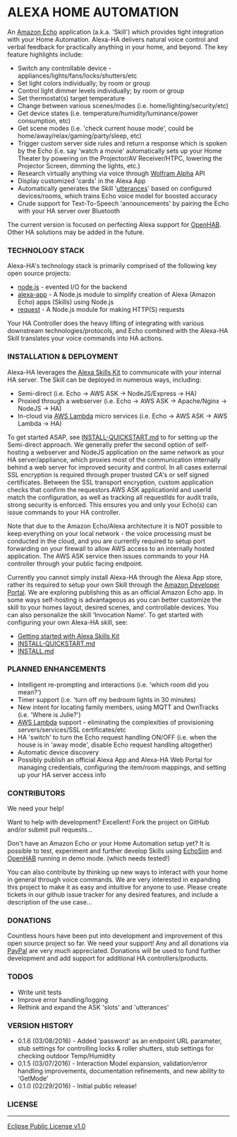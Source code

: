 # ALEXA HOME AUTOMATION
An [Amazon Echo] application (a.k.a. 'Skill') which provides tight integration with your Home Automation.  Alexa-HA delivers natural voice control and verbal feedback for practically anything in your home, and beyond.  The key feature highlights include: 

- Switch any controllable device - appliances/lights/fans/locks/shutters/etc
- Set light colors individually; by room or group
- Control light dimmer levels individually; by room or group
- Set thermostat(s) target temperature
- Change between various scenes/modes (i.e. home/lighting/security/etc)
- Get device states (i.e. temperature/humidity/luminance/power consumption, etc)
- Get scene modes (i.e. 'check current house mode', could be home/away/relax/gaming/party/sleep, etc)
- Trigger custom server side rules and return a response which is spoken by the Echo (i.e. say 'watch a movie' automatically sets up your Home Theater by powering on the Projector/AV Receiver/HTPC, lowering the Projector Screen, dimming the lights, etc.)
- Research virtually anything via voice through [Wolfram Alpha] API
- Display customized 'cards' in the Alexa App
- Automatically generates the Skill '[utterances]' based on configured devices/rooms, which trains Echo voice model for boosted accuracy
- Crude support for Text-To-Speech 'announcements' by pairing the Echo with your HA server over Bluetooth

The current version is focused on perfecting Alexa support for [OpenHAB].  Other HA solutions may be added in the future.

### TECHNOLOGY STACK
Alexa-HA's technology stack is primarily comprised of the following key open source projects:

* [node.js] - evented I/O for the backend
* [alexa-app] - A Node.js module to simplify creation of Alexa (Amazon Echo) apps (Skills) using Node.js
* [request] - A Node.js module for making HTTP(S) requests

Your HA Controller does the heavy lifting of integrating with various downstream technologies/protocols, and Echo combined with the Alexa-HA Skill translates your voice commands into HA actions.

### INSTALLATION & DEPLOYMENT
Alexa-HA leverages the [Alexa Skills Kit] to communicate with your internal HA server.  The Skill can be deployed in numerous ways, including:

* Semi-direct (i.e. Echo -> AWS ASK -> NodeJS/Express -> HA)
* Proxied through a webserver (i.e. Echo -> AWS ASK -> Apache/Nginx -> NodeJS -> HA)
* In-cloud via [AWS Lambda] micro services (i.e. Echo -> AWS ASK -> AWS Lambda -> HA)
 
To get started ASAP, see [INSTALL-QUICKSTART.md] to for setting up the Semi-direct approach.  We generally prefer the second option of self-hosting a webserver and NodeJS application on the same network as your HA server/appliance, which proxies most of the communication internally behind a web server for improved security and control.  In all cases external SSL encryption is required through proper trusted CA's or self signed certificates. Between the SSL transport encryption, custom application checks that confirm the requestors AWS ASK applicationId and userId match the configuration, as well as tracking all requestIds for audit trails, strong security is enforced.  This ensures you and only your Echo(s) can issue commands to your HA controller. 

Note that due to the Amazon Echo/Alexa architecture it is NOT possible to keep everything on your local network - the voice processing must be conducted in the cloud, and you are currently required to setup port forwarding on your firewall to allow AWS access to an internally hosted application.  The AWS ASK service then issues commands to your HA controller through your public facing endpoint.

Currently you cannot simply install Alexa-HA through the Alexa App store, rather its required to setup your own Skill through the [Amazon Developer Portal].  We are exploring publishing this as an official Amazon Echo app.  In some ways self-hosting is advantageous as you can better customize the skill to your homes layout, desired scenes, and controllable devices.  You can also personalize the skill 'Invocation Name'.  To get started with configuring your own Alexa-HA skill, see:
 * [Getting started with Alexa Skills Kit]
 * [INSTALL-QUICKSTART.md]
 * [INSTALL.md]


### PLANNED ENHANCEMENTS
- Intelligent re-prompting and interactions (i.e. 'which room did you mean?')
- Timer support (i.e. 'turn off my bedroom lights in 30 minutes)
- New intent for locating family members, using MQTT and OwnTracks (i.e. 'Where is Julie?')
- [AWS Lambda] support - eliminating the complexities of provisioning servers/services/SSL certificates/etc
- HA 'switch' to turn the Echo request handling ON/OFF (i.e. when the house is in 'away mode', disable Echo request handling altogether)
- Automatic device discovery
- Possibly publish an official Alexa App and Alexa-HA Web Portal for managing credentials, configuring the item/room mappings, and setting up your HA server access info

### CONTRIBUTORS
We need your help!

Want to help with development? Excellent! Fork the project on GitHub and/or submit pull requests...

Don't have an Amazon Echo or your Home Automation setup yet?  It is possible to test, experiment and further develop Skills using [EchoSim] and [OpenHAB] running in demo mode. (which needs tested!)

You can also contribute by thinking up new ways to interact with your home in general through voice commands.  We are very interested in expanding this project to make it as easy and intuitive for anyone to use.  Please create tickets in our github issue tracker for any desired features, and include a description of the use case...

### DONATIONS
Countless hours have been put into development and improvement of this open source project so far. We need your support!  Any and all donations via [PayPal] are very much appreciated.  Donations will be used to fund further development and add support for additional HA controllers/products.

### TODOS
 - Write unit tests
 - Improve error handling/logging
 - Rethink and expand the ASK 'slots' and 'utterances'

### VERSION HISTORY
* 0.1.6 (03/08/2016) - Added 'password' as an endpoint URL parameter, stub settings for controlling locks & roller shutters, stub settings for checking outdoor Temp/Humidity
* 0.1.5 (03/07/2016) - Interaction Model expansion, validation/error handling improvements, documentation refinements, and new ability to 'GetMode'
* 0.1.0 (02/29/2016) - Initial public release!

### LICENSE
----

[Eclipse Public License v1.0]

[//]: # 

   [node.js]: <http://nodejs.org>
   [alexa-app]: <https://www.npmjs.com/package/alexa-app>
   [alexa-app-server]: <https://www.npmjs.com/package/alexa-app-server>
   [express.js]: <http://expressjs.com>
   [request]: <https://www.npmjs.com/package/request>
   
   [Amazon Echo]: <https://en.wikipedia.org/wiki/Amazon_Echo>
   [OpenHAB]: <http://www.openhab.org/>
   [Wolfram Alpha]: <https://www.wolframalpha.com/>
   
   [Alexa Skills Kit]: <https://developer.amazon.com/public/solutions/alexa/alexa-skills-kit>
   [AWS Lambda]: <https://aws.amazon.com/lambda/>

   [EchoSim]: <https://github.com/jjaquinta/EchoSim>
   [Getting started with Alexa Skills Kit]: <https://developer.amazon.com/appsandservices/solutions/alexa/alexa-skills-kit/getting-started-guide>
   [Amazon Developer Portal]: <https://developer.amazon.com/>
   [INSTALL.md]: <https://github.com/unityfire/alexa-ha/tree/master/INSTALL.md>
   [INSTALL-QUICKSTART.md]: <https://github.com/unityfire/alexa-ha/tree/master/INSTALL-QUICKSTART.md>

   [utterances]: <https://github.com/unityfire/alexa-ha/tree/master/samples/sample-utterances.txt>
   
   [PayPal]: <https://paypal.me/arch1v1st>
   
   [Eclipse Public License v1.0]: <https://www.eclipse.org/legal/epl-v10.html>
